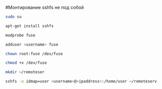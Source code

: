 #Монтирование sshfs не под собой

```bash
sudo su

apt-get install sshfs

modprobe fuse

adduser <username> fuse

chown root:fuse /dev/fuse

chmod +x /dev/fuse

mkdir ~/remoteser

sshfs -o idmap=user <username>@<ipaddress>:/home/user ~/remoteserv

```